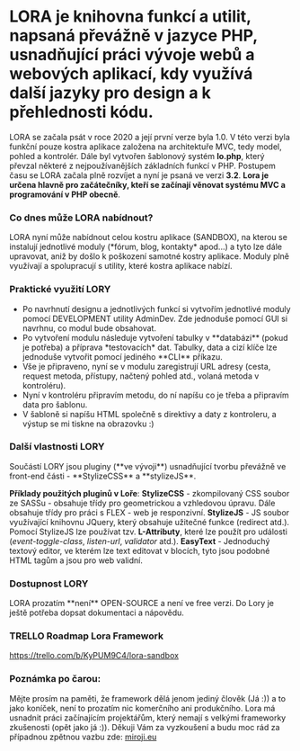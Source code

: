<h1>LORA je knihovna funkcí a utilit, napsaná převážně v jazyce PHP, usnadňující práci vývoje webů a webových aplikací, kdy využívá další jazyky pro design a k přehlednosti kódu.</h1>

LORA se začala psát v roce 2020 a její první verze byla 1.0. V této verzi byla funkční pouze kostra aplikace založena na architektuře MVC, tedy model, pohled a kontrolér. Dále byl vytvořen šablonový systém **lo.php**, který převzal některé z nejpoužívanějších základních funkcí v PHP. Postupem času se LORA začala plně rozvíjet a nyní je psaná ve verzi **3.2**. **Lora je určena hlavně pro začátečníky, kteří se začínají věnovat systému MVC a programování v PHP obecně**.

<h3>Co dnes může LORA nabídnout?</h3>
LORA nyní může nabídnout celou kostru aplikace (SANDBOX), na kterou se instalují jednotlivé moduly (*fórum, blog, kontakty* apod...) a tyto lze dále upravovat, aniž by došlo k poškození samotné kostry aplikace. Moduly plně využívají a spolupracují s utility, které kostra aplikace nabízí.

<h3>Praktické využití LORY</h3>

<ul>
<li>Po navrhnutí designu a jednotlivých funkcí si vytvořím jednotlivé moduly pomocí DEVELOPMENT utility AdminDev. Zde jednoduše pomocí GUI si navrhnu, co modul bude obsahovat.</li>
<li>Po vytvoření modulu následuje vytvoření tabulky v **databázi** (pokud je potřeba) a příprava *testovacích* dat. Tabulky, data a cizí klíče lze jednoduše vytvořit pomocí jediného **CLI** příkazu.</li>

<li>Vše je připraveno, nyní se v modulu zaregistrují URL adresy (cesta, request metoda, přístupy, načtený pohled atd., volaná metoda v kontroléru).</li>

<li>Nyní v kontroléru připravím metodu, do ní napíšu co je třeba a připravím data pro šablonu.</li>

<li>V šabloně si napíšu HTML společně s direktivy a daty z kontroleru, a výstup se mi tiskne na obrazovku :)</li>
</ul>

<h3>Další vlastnosti LORY</h3>
Součástí LORY jsou pluginy (**ve vývoji**) usnadňující tvorbu převážně ve front-end části - **StylizeCSS** a **stylizeJS**.

**Příklady použitých pluginů v Loře**:
**StylizeCSS** - zkompilovaný CSS soubor ze SASSu - obsahuje třídy pro geometrickou a vzhledovou úpravu. Dále obsahuje třídy pro práci s FLEX - web je responzivní.
**StylizeJS** - JS soubor využívající knihovnu JQuery, který obsahuje užitečné funkce (redirect atd.). Pomocí StylizeJS lze používat tzv. **L-Attributy**, které lze použít pro události (*event-toggle-class*, *listen-url*, *validator* atd.).
**EasyText** - Jednoduchý textový editor, ve kterém lze text editovat v blocích, tyto jsou podobné HTML tagům a jsou pro web validní.

<h3>Dostupnost LORY</h3>
LORA prozatím **není** OPEN-SOURCE a není ve free verzi. Do Lory je ještě potřeba dopsat dokumentaci a nápovědu.

<h3>TRELLO Roadmap Lora Framework</h3>
<a href="https://trello.com/b/KyPUM9C4/lora-sandbox">https://trello.com/b/KyPUM9C4/lora-sandbox</a>

<h3>Poznámka po čarou:</h3>
Mějte prosím na paměti, že framework dělá jenom jediný člověk (Já :)) a to jako koníček, není to prozatím nic komerčního ani produkčního. Lora má usnadnit práci začínajícím projektářům, který nemají s velkými frameworky zkušenosti (opět jako já :)). Děkuji Vám za vyzkoušení a budu moc rád za případnou zpětnou vazbu zde: <a href="https://miroji.eu/portfolio/item/co-je-framework-lora" target="_blank">miroji.eu</a>
